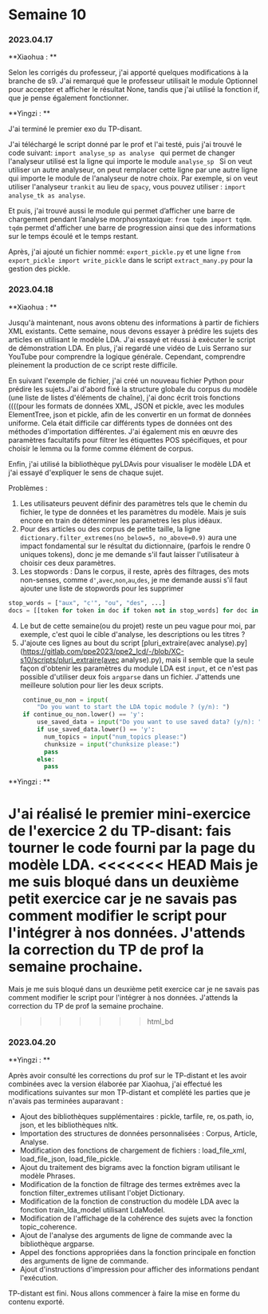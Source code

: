 # Semaine 10

### 2023.04.17

**Xiaohua : **

Selon les corrigés du professeur, j'ai apporté quelques modifications à la branche de s9. J'ai remarqué que le professeur utilisait le module Optionnel pour accepter et afficher le résultat None, tandis que j'ai utilisé la fonction if, que je pense également fonctionner. 


**Yingzi : **

J'ai terminé le premier exo du TP-disant.

J'ai téléchargé le script donné par le prof et l'ai testé, puis j'ai trouvé le code suivant:  `import analyse_sp as analyse ` qui permet de changer l'analyseur utilisé est la ligne qui importe le module  `analyse_sp ` Si on veut utiliser un autre analyseur, on peut remplacer cette ligne par une autre ligne qui importe le module de l'analyseur de notre choix. Par exemple, si on veut utiliser l'analyseur `trankit` au lieu de `spacy`, vous pouvez utiliser : `import analyse_tk as analyse`.

Et puis, j'ai trouvé aussi le module qui permet d’afficher une barre de chargement pendant l’analyse morphosyntaxique: `from tqdm import tqdm`. `tqdm` permet d'afficher une barre de progression ainsi que des informations sur le temps écoulé et le temps restant. 

Après,  j'ai ajouté un fichier nommé: `export_pickle.py` et une ligne `from export_pickle import write_pickle` dans le script `extract_many.py` pour la gestion des pickle.






### 2023.04.18

**Xiaohua : **

Jusqu'à maintenant, nous avons obtenu des informations à partir de fichiers XML existants. Cette semaine, nous devons essayer à prédire les sujets des articles en utilisant le modèle LDA. J'ai essayé et réussi à exécuter le script de démonstration LDA. En plus, j'ai regardé une vidéo de Luis Serrano sur YouTube pour comprendre la logique générale. Cependant, comprendre pleinement la production de ce script reste difficile. 

En suivant l'exemple de fichier, j'ai créé un nouveau fichier Python pour prédire les sujets.J'ai d'abord fixé la structure globale du corpus du modèle (une liste de listes d'éléments de chaîne), j'ai donc écrit trois fonctions ((((pour les formats de données XML, JSON et pickle, avec les modules ElementTree, json et pickle, afin de les convertir en un format de données uniforme. Cela était difficile car différents types de données ont des méthodes d'importation différentes. J'ai également mis en œuvre des paramètres facultatifs pour filtrer les étiquettes POS spécifiques, et pour choisir le lemma ou la forme comme élément de corpus. 

Enfin, j'ai utilisé la bibliothèque pyLDAvis pour visualiser le modèle LDA et j'ai essayé d'expliquer le sens de chaque sujet.

Problèmes : 

1. Les utilisateurs peuvent définir des paramètres tels que le chemin du fichier, le type de données et les paramètres du modèle.  Mais je suis encore en train de déterminer les parametres  les plus idéaux. 
2. Pour des articles ou des corpus de petite taille, la ligne `dictionary.filter_extremes(no_below=5, no_above=0.9)` aura une impact fondamental sur le résultat du dictionnaire, (parfois le rendre 0 uniques tokens), donc je me demande s'il faut laisser l'utilisateur à choisir ces deux paramètres.
3. Les stopwords : Dans le corpus, il reste, après des filtrages, des mots non-senses, comme `d'`,`avec`,`non`,`au`,`des`,  je me demande aussi s'il faut ajouter une liste de stopwords pour les supprimer

```python
stop_words = ["aux", "c'", "ou", "des", ...]
docs = [[token for token in doc if token not in stop_words] for doc in docs]

```

4. Le but de cette semaine(ou du projet) reste un peu vague pour moi, par exemple, c'est quoi le cible d'analyse, les descriptions ou les titres ?
5. J'ajoute ces lignes au bout du script [pluri_extraire(avec analyse).py](https://gitlab.com/ppe2023/ppe2_lcd/-/blob/XC-s10/scripts/pluri_extraire(avec analyse).py), mais il semble que la seule façon d'obtenir les paramètres du module LDA est `input`, et ce n'est pas possible d'utiliser deux fois `argparse` dans un fichier. J'attends une meilleure solution pour lier les deux scripts.

```python
    continue_ou_non = input(
        "Do you want to start the LDA topic module ? (y/n): ")
    if continue_ou_non.lower() == 'y':
        use_saved_data = input("Do you want to use saved data? (y/n): ")
        if use_saved_data.lower() == 'y':
          num_topics = input("num_topics please:")
          chunksize = input("chunksize please:")  
          pass
        else:
          pass
```

**Yingzi : **

J'ai réalisé le premier mini-exercice de l'exercice 2 du TP-disant: fais tourner le code fourni par la page du modèle LDA.
<<<<<<< HEAD
Mais je me suis bloqué dans un deuxième petit exercice car je ne savais pas comment modifier le script pour l'intégrer à nos données. J'attends la correction du TP de prof la semaine prochaine. 
=======
Mais je me suis bloqué dans un deuxième petit exercice car je ne savais pas comment modifier le script pour l'intégrer à nos données. J'attends la correction du TP de prof la semaine prochaine.
>>>>>>> html_bd


### 2023.04.20

**Yingzi : **

Après avoir consulté les corrections du prof sur le TP-distant et les avoir combinées avec la version élaborée par Xiaohua, j'ai effectué les modifications suivantes sur mon TP-distant et complété les parties que je n'avais pas terminées auparavant : 

- Ajout des bibliothèques supplémentaires : pickle, tarfile, re, os.path, io, json, et les bibliothèques nltk.
- Importation des structures de données personnalisées : Corpus, Article, Analyse.
- Modification des fonctions de chargement de fichiers : load_file_xml, load_file_json, load_file_pickle.
- Ajout du traitement des bigrams avec la fonction bigram utilisant le modèle Phrases.
- Modification de la fonction de filtrage des termes extrêmes avec la fonction filter_extremes utilisant l'objet Dictionary.
- Modification de la fonction de construction du modèle LDA avec la fonction train_lda_model utilisant LdaModel.
- Modification de l'affichage de la cohérence des sujets avec la fonction topic_coherence.
- Ajout de l'analyse des arguments de ligne de commande avec la bibliothèque argparse.
- Appel des fonctions appropriées dans la fonction principale en fonction des arguments de ligne de commande.
- Ajout d'instructions d'impression pour afficher des informations pendant l'exécution.

TP-distant est fini. Nous allons commencer à faire la mise en forme du contenu exporté.